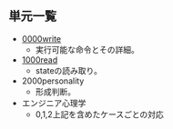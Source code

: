 

## 単元一覧


- <a href="./0000write.html">0000write</a>
    - 実行可能な命令とその詳細。
- <a href="./1000read.html">1000read</a>
    - stateの読み取り。
- 2000personality
    - 形成判断。
- エンジニア心理学
    - 0,1,2上記を含めたケースごとの対応



